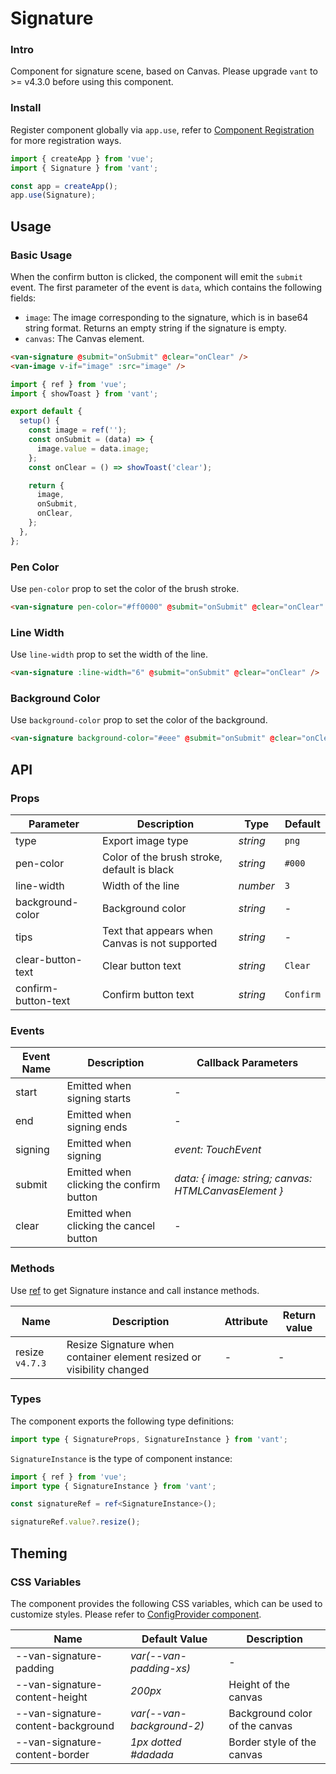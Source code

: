 # Signature

### Intro

Component for signature scene, based on Canvas. Please upgrade `vant` to >= v4.3.0 before using this component.

### Install

Register component globally via `app.use`, refer to [Component Registration](#/en-US/advanced-usage#zu-jian-zhu-ce) for more registration ways.

```js
import { createApp } from 'vue';
import { Signature } from 'vant';

const app = createApp();
app.use(Signature);
```

## Usage

### Basic Usage

When the confirm button is clicked, the component will emit the `submit` event. The first parameter of the event is `data`, which contains the following fields:

- `image`: The image corresponding to the signature, which is in base64 string format. Returns an empty string if the signature is empty.
- `canvas`: The Canvas element.

```html
<van-signature @submit="onSubmit" @clear="onClear" />
<van-image v-if="image" :src="image" />
```

```js
import { ref } from 'vue';
import { showToast } from 'vant';

export default {
  setup() {
    const image = ref('');
    const onSubmit = (data) => {
      image.value = data.image;
    };
    const onClear = () => showToast('clear');

    return {
      image,
      onSubmit,
      onClear,
    };
  },
};
```

### Pen Color

Use `pen-color` prop to set the color of the brush stroke.

```html
<van-signature pen-color="#ff0000" @submit="onSubmit" @clear="onClear" />
```

### Line Width

Use `line-width` prop to set the width of the line.

```html
<van-signature :line-width="6" @submit="onSubmit" @clear="onClear" />
```

### Background Color

Use `background-color` prop to set the color of the background.

```html
<van-signature background-color="#eee" @submit="onSubmit" @clear="onClear" />
```

## API

### Props

| Parameter | Description | Type | Default |
| --- | --- | --- | --- |
| type | Export image type | _string_ | `png` |
| pen-color | Color of the brush stroke, default is black | _string_ | `#000` |
| line-width | Width of the line | _number_ | `3` |
| background-color | Background color | _string_ | - |
| tips | Text that appears when Canvas is not supported | _string_ | - |
| clear-button-text | Clear button text | _string_ | `Clear` |
| confirm-button-text | Confirm button text | _string_ | `Confirm` |

### Events

| Event Name | Description | Callback Parameters |
| --- | --- | --- |
| start | Emitted when signing starts | - |
| end | Emitted when signing ends | - |
| signing | Emitted when signing | _event: TouchEvent_ |
| submit | Emitted when clicking the confirm button | _data: { image: string; canvas: HTMLCanvasElement }_ |
| clear | Emitted when clicking the cancel button | - |

### Methods

Use [ref](https://vuejs.org/guide/essentials/template-refs.html) to get Signature instance and call instance methods.

| Name | Description | Attribute | Return value |
| --- | --- | --- | --- |
| resize `v4.7.3` | Resize Signature when container element resized or visibility changed | - | - |

### Types

The component exports the following type definitions:

```ts
import type { SignatureProps, SignatureInstance } from 'vant';
```

`SignatureInstance` is the type of component instance:

```ts
import { ref } from 'vue';
import type { SignatureInstance } from 'vant';

const signatureRef = ref<SignatureInstance>();

signatureRef.value?.resize();
```

## Theming

### CSS Variables

The component provides the following CSS variables, which can be used to customize styles. Please refer to [ConfigProvider component](#/en-US/config-provider).

| Name | Default Value | Description |
| --- | --- | --- |
| --van-signature-padding | _var(--van-padding-xs)_ | - |
| --van-signature-content-height | _200px_ | Height of the canvas |
| --van-signature-content-background | _var(--van-background-2)_ | Background color of the canvas |
| --van-signature-content-border | _1px dotted #dadada_ | Border style of the canvas |
